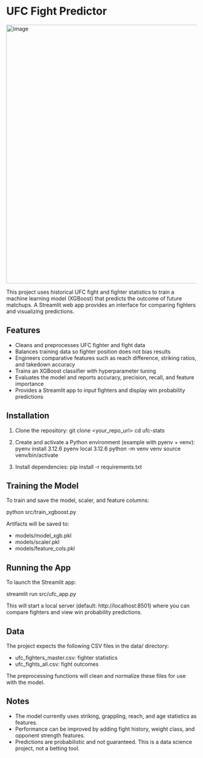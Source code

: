 # UFC Fight Predictor

<img width="728" height="682" alt="image" src="https://github.com/user-attachments/assets/5f014533-d6af-413f-94e4-896b5c5cceca" />

This project uses historical UFC fight and fighter statistics to train a machine learning model (XGBoost) that predicts the outcome of future matchups. A Streamlit web app provides an interface for comparing fighters and visualizing predictions.

## Features
- Cleans and preprocesses UFC fighter and fight data
- Balances training data so fighter position does not bias results
- Engineers comparative features such as reach difference, striking ratios, and takedown accuracy
- Trains an XGBoost classifier with hyperparameter tuning
- Evaluates the model and reports accuracy, precision, recall, and feature importance
- Provides a Streamlit app to input fighters and display win probability predictions

## Installation
1. Clone the repository:
   git clone <your_repo_url>
   cd ufc-stats

2. Create and activate a Python environment (example with pyenv + venv):
   pyenv install 3.12.6
   pyenv local 3.12.6
   python -m venv venv
   source venv/bin/activate

3. Install dependencies:
   pip install -r requirements.txt

## Training the Model
To train and save the model, scaler, and feature columns:

   python src/train_xgboost.py

Artifacts will be saved to:
- models/model_xgb.pkl
- models/scaler.pkl
- models/feature_cols.pkl

## Running the App
To launch the Streamlit app:

   streamlit run src/ufc_app.py

This will start a local server (default: http://localhost:8501) where you can compare fighters and view win probability predictions.

## Data
The project expects the following CSV files in the data/ directory:
- ufc_fighters_master.csv: fighter statistics
- ufc_fights_all.csv: fight outcomes

The preprocessing functions will clean and normalize these files for use with the model.

## Notes
- The model currently uses striking, grappling, reach, and age statistics as features.
- Performance can be improved by adding fight history, weight class, and opponent strength features.
- Predictions are probabilistic and not guaranteed. This is a data science project, not a betting tool.
